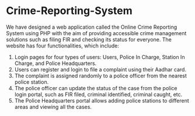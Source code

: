 # Crime-Reporting-System

We have designed a web application called the Online Crime Reporting System using PHP with the aim of providing accessible crime management solutions such as filing FIR and checking its status for everyone. The website has four functionalities, which include:

1. Login pages for four types of users: Users, Police In Charge, Station In Charge, and Police Headquarters.
2. Users can register and login to file a complaint using their Aadhar card.
3. The complaint is assigned randomly to a police officer from the nearest police station.
4. The police officer can update the status of the case from the police login portal, such as FIR filed, criminal identified, criminal caught, etc.
6. The Police Headquarters portal allows adding police stations to different areas and viewing all the cases.
